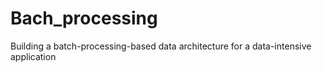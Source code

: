 # Bach_processing
Building a batch-processing-based data architecture for a data-intensive application 
